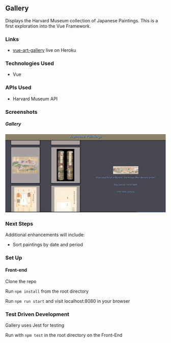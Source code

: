 ## Gallery
Displays the Harvard Museum collection of Japanese Paintings. This is a first exploration into the Vue Framework.

### Links
- [vue-art-gallery](https://vue-art-gallery.herokuapp.com/) live on Heroku


### Technologies Used

- Vue

### APIs Used
- Harvard Museum API

### Screenshots

##### Gallery
![gallery](screen.png)


### Next Steps
Additional enhancements will include:
- Sort paintings by date and period

### Set Up
#### Front-end

Clone the repo

Run `npm install` from the root directory

Run `npm run start` and visit localhost:8080 in your browser

### Test Driven Development
Gallery uses Jest for testing

Run with `npm test` in the root directory on the Front-End

